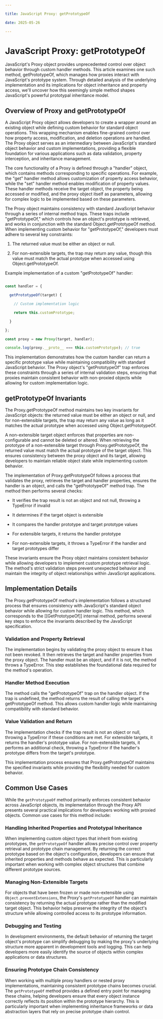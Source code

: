 ```yaml
---

title: JavaScript Proxy: getPrototypeOf

date: 2025-05-26

---
```



# JavaScript Proxy: getPrototypeOf

JavaScript's Proxy object provides unprecedented control over object behavior through custom handler methods. This article examines one such method, getPrototypeOf, which manages how proxies interact with JavaScript's prototype system. Through detailed analysis of the underlying implementation and its implications for object inheritance and property access, we'll uncover how this seemingly simple method shapes JavaScript's powerful prototypal inheritance model.


## Overview of Proxy and getPrototypeOf

A JavaScript Proxy object allows developers to create a wrapper around an existing object while defining custom behavior for standard object operations. This wrapping mechanism enables fine-grained control over how property access, modification, and deletion operations are handled. The Proxy object serves as an intermediary between JavaScript's standard object behavior and custom implementations, providing a flexible foundation for various applications such as data validation, property interception, and inheritance management.

The core functionality of a Proxy is defined through a "handler" object, which contains methods corresponding to specific operations. For example, the "get" handler method allows customization of property access behavior, while the "set" handler method enables modification of property values. These handler methods receive the target object, the property being accessed or modified, and the proxy object itself as parameters, allowing for complex logic to be implemented based on these parameters.

The Proxy object maintains consistency with standard JavaScript behavior through a series of internal method traps. These traps include "getPrototypeOf," which controls how an object's prototype is retrieved, and works in conjunction with the standard Object.getPrototypeOf method. When implementing custom behavior for "getPrototypeOf," developers must adhere to several key constraints:

1. The returned value must be either an object or null.

2. For non-extensible targets, the trap may return any value, though this value must match the actual prototype when accessed using Object.getPrototypeOf.

Example implementation of a custom "getPrototypeOf" handler:

```javascript

const handler = {

  getPrototypeOf(target) {

    // Custom implementation logic

    return this.customPrototype;

  }

};

const proxy = new Proxy(target, handler);

console.log(proxy.__proto__ === this.customPrototype); // true

```

This implementation demonstrates how the custom handler can return a specific prototype value while maintaining compatibility with standard JavaScript behavior. The Proxy object's "getPrototypeOf" trap enforces these constraints through a series of internal validation steps, ensuring that proxies maintain consistent behavior with non-proxied objects while allowing for custom implementation logic.


## getPrototypeOf Invariants

The Proxy.getPrototypeOf method maintains two key invariants for JavaScript objects: the returned value must be either an object or null, and for non-extensible targets, the trap may return any value as long as it matches the actual prototype when accessed using Object.getPrototypeOf.

A non-extensible target object enforces that properties are non-configurable and cannot be deleted or altered. When retrieving the prototype of a non-extensible target through Proxy.getPrototypeOf, the returned value must match the actual prototype of the target object. This ensures consistency between the proxy object and its target, allowing developers to maintain reliable object state while implementing custom behavior.

The implementation of Proxy.getPrototypeOf follows a process that validates the proxy, retrieves the target and handler properties, ensures the handler is an object, and calls the "getPrototypeOf" method trap. The method then performs several checks:

- It verifies the trap result is not an object and not null, throwing a TypeError if invalid

- It determines if the target object is extensible

- It compares the handler prototype and target prototype values

- For extensible targets, it returns the handler prototype

- For non-extensible targets, it throws a TypeError if the handler and target prototypes differ

These invariants ensure the Proxy object maintains consistent behavior while allowing developers to implement custom prototype retrieval logic. The method's strict validation steps prevent unexpected behavior and maintain the integrity of object relationships within JavaScript applications.


## Implementation Details

The Proxy.getPrototypeOf method's implementation follows a structured process that ensures consistency with JavaScript's standard object behavior while allowing for custom handler logic. This method, which corresponds to the [[GetPrototypeOf]] internal method, performs several key steps to enforce the invariants described by the JavaScript specification.


### Validation and Property Retrieval

The implementation begins by validating the proxy object to ensure it has not been revoked. It then retrieves the target and handler properties from the proxy object. The handler must be an object, and if it is not, the method throws a TypeError. This step establishes the foundational data required for the method's operation.


### Handler Method Execution

The method calls the "getPrototypeOf" trap on the handler object. If the trap is undefined, the method returns the result of calling the target's getPrototypeOf method. This allows custom handler logic while maintaining compatibility with standard behavior.


### Value Validation and Return

The implementation checks if the trap result is not an object or null, throwing a TypeError if these conditions are met. For extensible targets, it returns the handler's prototype value. For non-extensible targets, it performs an additional check, throwing a TypeError if the handler's prototype differs from the target's prototype.

This implementation process ensures that Proxy.getPrototypeOf maintains the specified invariants while providing the flexibility needed for custom behavior.


## Common Use Cases

While the `getPrototypeOf` method primarily enforces consistent behavior across JavaScript objects, its implementation through the Proxy API presents several practical implications for developers working with proxied objects. Common use cases for this method include:


### Handling Inherited Properties and Prototypal Inheritance

When implementing custom object types that inherit from existing prototypes, the `getPrototypeOf` handler allows precise control over property retrieval and prototype chain management. By returning the correct prototype based on the object's configuration, developers can ensure that inherited properties and methods behave as expected. This is particularly important when working with complex object structures that combine different prototype sources.


### Managing Non-Extensible Targets

For objects that have been frozen or made non-extensible using `Object.preventExtensions`, the Proxy's `getPrototypeOf` handler can maintain consistency by returning the actual prototype rather than the modified target object. This behavior helps preserve the integrity of the object's structure while allowing controlled access to its prototype information.


### Debugging and Testing

In development environments, the default behavior of returning the target object's prototype can simplify debugging by making the proxy's underlying structure more apparent in development tools and logging. This can help developers more easily identify the source of objects within complex applications or data structures.


### Ensuring Prototype Chain Consistency

When working with multiple proxy handlers or nested proxy implementations, maintaining consistent prototype chains becomes crucial. The `getPrototypeOf` method provides a defined entry point for managing these chains, helping developers ensure that every object instance correctly reflects its position within the prototype hierarchy. This is particularly important when implementing inheritance frameworks or data abstraction layers that rely on precise prototype chain control.

